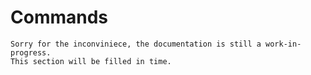 # Commands

```
Sorry for the inconviniece, the documentation is still a work-in-progress.
This section will be filled in time.
```
